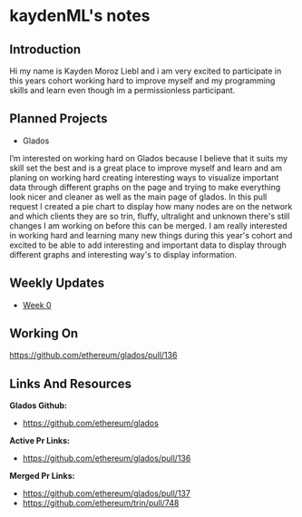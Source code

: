 # kaydenML's notes

## Introduction

Hi my name is Kayden Moroz Liebl and i am very excited to participate in this years cohort working hard to improve myself and my programming skills and learn even though im a permissionless participant.

 

## Planned Projects

- Glados

I’m interested on working hard on Glados because I believe that it suits my skill set the best and is a great place to improve myself and learn and am planing on working hard creating interesting ways to visualize important data through different graphs on the page and trying to make everything look nicer and cleaner as well as the main page of glados. In this pull request I created a pie chart to display how many nodes are on the network and which clients they are so trin, fluffy, ultralight and unknown there's still changes I am working on before this can be merged. I am really interested in working hard and learning many new things during this year's cohort and excited to be able to add interesting and important data to display through different graphs and interesting way's to display information.


## Weekly Updates

- [Week 0](https://hackmd.io/msw-q59mQ1WIEy2s0qwbSQ?view)

## Working On

https://github.com/ethereum/glados/pull/136

## Links And Resources

**Glados Github:**

- https://github.com/ethereum/glados

**Active Pr Links:**

- https://github.com/ethereum/glados/pull/136

**Merged Pr Links:**
- https://github.com/ethereum/glados/pull/137
- https://github.com/ethereum/trin/pull/748

